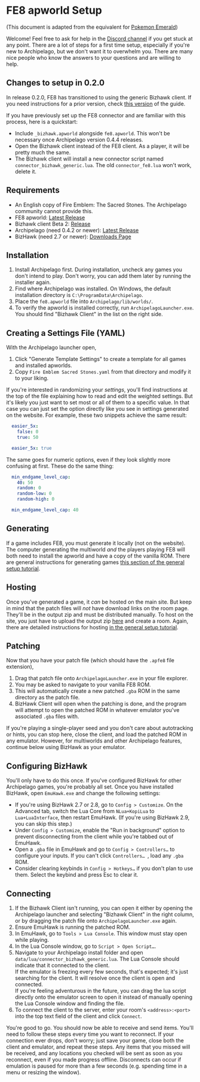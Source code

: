 # FE8 apworld Setup

(This document is adapted from the equivalent for [Pokemon Emerald](https://gist.github.com/Zunawe/406ea7a7ff50db9bf80e4bd040009fed))

Welcome! Feel free to ask for help in the [Discord channel](https://discord.com/channels/731205301247803413/1098762105445953546) if you get stuck at any point. There are a lot of steps for a first time setup, especially if you're new to Archipelago, but we don't want it to overwhelm you. There are many nice people who know the answers to your questions and are willing to help.

## Changes to setup in 0.2.0

In release 0.2.0, FE8 has transitioned to using the generic Bizhawk client. If you need instructions for a prior version, check [this version](https://github.com/CT075/fe8-archipelago/blob/9fec147178b3e0b628fb8b866b082dfcfd93a9e3/setup.md) of the guide.

If you have previously set up the FE8 connector and are familiar with this process, here is a quickstart:

- Include `_bizhawk.apworld` alongside `fe8.apworld`. This won't be necessary once Archipelago version 0.4.4 releases.
- Open the Bizhawk client instead of the FE8 client. As a player, it will be pretty much the same.
- The Bizhawk client will install a new connector script named `connector_bizhawk_generic.lua`. The old `connector_fe8.lua` won't work, delete it.

## Requirements

- An English copy of Fire Emblem: The Sacred Stones. The Archipelago community cannot provide this.
- FE8 apworld: [Latest Release](https://github.com/CT075/Archipelago/releases/latest)
- Bizhawk client Beta 2: [Release](https://github.com/Zunawe/Archipelago/releases/tag/bizhawk_beta-2)
- Archipelago (need 0.4.2 or newer): [Latest Release](https://github.com/ArchipelagoMW/Archipelago/releases/latest)
- BizHawk (need 2.7 or newer): [Downloads Page](https://tasvideos.org/BizHawk/ReleaseHistory)

## Installation

1. Install Archipelago first. During installation, uncheck any games you don't intend to play. Don't worry, you can add them later by running the installer again.
2. Find where Archipelago was installed. On Windows, the default installation directory is `C:\ProgramData\Archipelago`.
3. Place the `fe8.apworld` file into `Archipelago/lib/worlds/`.
4. To verify the apworld is installed correctly, run `ArchipelagoLauncher.exe`. You should find "Bizhawk Client" in the list on the right side.

## Creating a Settings File (YAML)

With the Archipelago launcher open,
1. Click "Generate Template Settings" to create a template for all games and installed apworlds.
2. Copy `Fire Emblem Sacred Stones.yaml` from that directory and modify it to your liking.

If you're interested in randomizing your _settings_, you'll find instructions at the top of the file explaining how to read and edit the weighted settings. But it's likely you just want to set most or all of them to a specific value. In that case you can just set the option directly like you see in settings generated on the website. For example, these two snippets achieve the same result:

```yaml
  easier_5x:
    false: 0
    true: 50
```

```yaml
  easier_5x: true
```

The same goes for numeric options, even if they look slightly more confusing at first. These do the same thing:

```yaml
  min_endgame_level_cap:
    40: 50
    random: 0
    random-low: 0
    random-high: 0
```

```yaml
  min_endgame_level_cap: 40
```

## Generating

If a game includes FE8, you must generate it locally (not on the website). The computer generating the multiworld _and_ the players playing FE8 will both need to install the apworld and have a copy of the vanilla ROM. There are general instructions for generating games [this section of the general setup tutorial](https://archipelago.gg/tutorial/Archipelago/setup/en#generating-a-multiplayer-game).

## Hosting

Once you've generated a game, it _can_ be hosted on the main site. But keep in mind that the patch files will _not_ have download links on the room page. They'll be in the output zip and must be distributed manually. To host on the site, you just have to upload the output zip [here](https://archipelago.gg/uploads) and create a room. Again, there are detailed instructions for hosting [in the general setup tutorial](https://archipelago.gg/tutorial/Archipelago/setup/en#hosting-an-archipelago-server).

## Patching

Now that you have your patch file (which should have the `.apfe8` file extension),

1. Drag that patch file onto `ArchipelagoLauncher.exe` in your file explorer.
2. You may be asked to navigate to your vanilla FE8 ROM.
3. This will automatically create a new patched `.gba` ROM in the same directory as the patch file.
4. BizHawk Client will open when the patching is done, and the program will attempt to open the patched ROM in whatever emulator you've associated `.gba` files with.

If you're playing a single-player seed and you don't care about autotracking or hints, you can stop here, close the client, and load the patched ROM in any emulator. However, for multiworlds and other Archipelago features, continue below using BizHawk as your emulator.

## Configuring BizHawk

You'll only have to do this once. If you've configured BizHawk for other Archipelago games, you're probably all set. Once you have installed BizHawk, open `EmuHawk.exe` and change the following settings:

- If you're using BizHawk 2.7 or 2.8, go to `Config > Customize`. On the Advanced tab, switch the Lua Core from `NLua+KopiLua` to `Lua+LuaInterface`, then restart EmuHawk. (If you're using BizHawk 2.9, you can skip this step.)
- Under `Config > Customize`, enable the "Run in background" option to prevent disconnecting from the client while you're tabbed out of EmuHawk.
- Open a `.gba` file in EmuHawk and go to `Config > Controllers…` to configure your inputs. If you can't click `Controllers… `, load any `.gba` ROM.
- Consider clearing keybinds in `Config > Hotkeys…` if you don't plan to use them. Select the keybind and press Esc to clear it.

## Connecting

1. If the Bizhawk Client isn't running, you can open it either by opening the Archipelago launcher and selecting "Bizhawk Client" in the right column, or by dragging the patch file onto `ArchipelagoLauncher.exe` again.
2. Ensure EmuHawk is running the patched ROM.
3. In EmuHawk, go to `Tools > Lua Console`. This window must stay open while playing.
4. In the Lua Console window, go to `Script > Open Script…`.
5. Navigate to your Archipelago install folder and open `data/lua/connector_bizhawk_generic.lua`. The Lua Console should indicate that it connected to the client.  
If the emulator is freezing every few seconds, that's expected; it's just searching for the client. It will resolve once the client is open and connected.    
If you're feeling adventurous in the future, you can drag the lua script directly onto the emulator screen to open it instead of manually opening the Lua Console window and finding the file.
6. To connect the client to the server, enter your room's `<address>:<port>` into the top text field of the client and click `Connect`.

You're good to go. You should now be able to receive and send items. You'll need to follow these steps every time you want to reconnect. If your connection ever drops, don't worry; just save your game, close both the client and emulator, and repeat these steps. Any items that you missed will be received, and any locations you checked will be sent as soon as you reconnect, even if you made progress offline. Disconnects can occur if emulation is paused for more than a few seconds (e.g. spending time in a menu or resizing the window).

